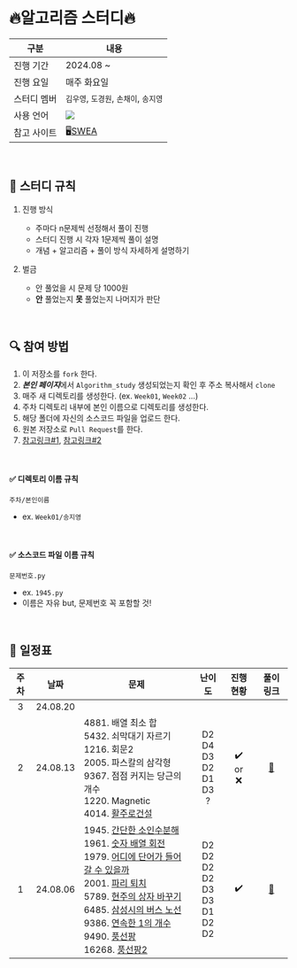 # 🔥알고리즘 스터디🔥

|구분|내용|
|---|---|
|진행 기간|2024.08 ~ |
|진행 요일|매주 화요일|
|스터디 멤버| `김우영`, `도경원`, `손채이`, `송지영`
|사용 언어|<img src="https://img.shields.io/badge/Python-3776AB?style=flat-square&logo=PYTHON&logoColor=white"/>|
|참고 사이트|🖥️[SWEA](https://swexpertacademy.com/)|

</br>

## 📌 스터디 규칙
1. 진행 방식

    - 주마다 n문제씩 선정해서 풀이 진행
    - 스터디 진행 시 각자 1문제씩 풀이 설명
    - 개념 + 알고리즘 + 풀이 방식 자세하게 설명하기

2. 벌금
    - 안 풀었을 시 문제 당 1000원
    - **안** 풀었는지 **못** 풀었는지 나머지가 판단

</br>

## 🔍 참여 방법
1. 이 저장소를 `fork` 한다. 
2. ***본인 페이지***에서 `Algorithm_study` 생성되었는지 확인 후 주소 복사해서 `clone`
2. 매주 새 디렉토리를 생성한다. (ex. `Week01`, `Week02` ...)
3. 주차 디렉토리 내부에 본인 이름으로 디렉토리를 생성한다.
4. 해당 폴더에 자신의 소스코드 파일을 업로드 한다. 
5. 원본 저장소로 `Pull Request`를 한다. 
6. [참고링크#1](https://waytocse.tistory.com/59), [참고링크#2](https://velog.io/@mandarin913/%EC%8A%A4%ED%84%B0%EB%94%94-GitHub-%EC%82%AC%EC%9A%A9-%EB%B0%A9%EB%B2%95)

</br>

#### ✅ 디렉토리 이름 규칙
```
주차/본인이름
```
- ex. `Week01/송지영`


</br>

#### ✅ 소스코드 파일 이름 규칙
```
문제번호.py
```
- ex. `1945.py`
- 이름은 자유 but, 문제번호 꼭 포함할 것!

</br>

## 📆 일정표

| **주차** | **날짜** | **문제** | **난이도** | **진행현황** | **풀이링크** |
|:-:|:-:|-|:-:|:-:|:-:|
|3|24.08.20||||||
|2|24.08.13|4881. 배열 최소 합</br>5432. 쇠막대기 자르기</br>1216. 회문2</br>2005. 파스칼의 삼각형</br>9367. 점점 커지는 당근의 개수</br>1220. Magnetic</br>4014. [활주로건설](https://swexpertacademy.com/main/code/problem/problemDetail.do?contestProbId=AWIeW7FakkUDFAVH)</br>|D2</br>D4</br>D3</br>D2</br>D1</br>D3</br>?</br>|✔️</br> or </br> ❌|[🔗](https://github.com/xongeeuse/Algorithm_study/tree/master/Week02)||
|1|24.08.06|1945. [간단한 소인수분해](https://swexpertacademy.com/main/talk/solvingClub/problemView.do?solveclubId=AZC_yQpKy34DFAQW&contestProbId=AV5Pl0Q6ANQDFAUq&probBoxId=AZDtsxZaEk0DFAVs&type=PROBLEM&problemBoxTitle=1w_Extra%289%29&problemBoxCnt=9) </br> 1961. [숫자 배열 회전](https://swexpertacademy.com/main/talk/solvingClub/problemView.do?solveclubId=AZC_yQpKy34DFAQW&contestProbId=AV5Pq-OKAVYDFAUq&probBoxId=AZDtsxZaEk0DFAVs&type=PROBLEM&problemBoxTitle=1w_Extra%289%29&problemBoxCnt=9) </br> 1979. [어디에 단어가 들어갈 수 있을까](https://swexpertacademy.com/main/talk/solvingClub/problemView.do?solveclubId=AZC_yQpKy34DFAQW&contestProbId=AV5PuPq6AaQDFAUq&probBoxId=AZDtsxZaEk0DFAVs&type=PROBLEM&problemBoxTitle=1w_Extra%289%29&problemBoxCnt=9) </br> 2001. [파리 퇴치](https://swexpertacademy.com/main/talk/solvingClub/problemView.do?solveclubId=AZC_yQpKy34DFAQW&contestProbId=AV5PzOCKAigDFAUq&probBoxId=AZDtsxZaEk0DFAVs&type=PROBLEM&problemBoxTitle=1w_Extra%289%29&problemBoxCnt=9) </br> 5789. [현주의 상자 바꾸기](https://swexpertacademy.com/main/talk/solvingClub/problemView.do?solveclubId=AZC_yQpKy34DFAQW&contestProbId=AWYygN36Qn8DFAVm&probBoxId=AZDtsxZaEk0DFAVs&type=PROBLEM&problemBoxTitle=1w_Extra%289%29&problemBoxCnt=9) </br> 6485. [삼성시의 버스 노선](https://swexpertacademy.com/main/talk/solvingClub/problemView.do?solveclubId=AZC_yQpKy34DFAQW&contestProbId=AWczm7QaACgDFAWn&probBoxId=AZDtsxZaEk0DFAVs&type=PROBLEM&problemBoxTitle=1w_Extra%289%29&problemBoxCnt=9) </br> 9386. [연속한 1의 개수](https://swexpertacademy.com/main/talk/solvingClub/problemView.do?solveclubId=AZC_yQpKy34DFAQW&contestProbId=AXALDUIq97oDFASI&probBoxId=AZDtsxZaEk0DFAVs&type=USER&problemBoxTitle=1w_Extra%289%29&problemBoxCnt=9) </br> 9490. [풍선팡](https://swexpertacademy.com/main/talk/solvingClub/problemView.do?solveclubId=AZC_yQpKy34DFAQW&contestProbId=AXAerAPaVXMDFARP&probBoxId=AZDtsxZaEk0DFAVs&type=USER&problemBoxTitle=1w_Extra%289%29&problemBoxCnt=9) </br> 16268. [풍선팡2](https://swexpertacademy.com/main/talk/solvingClub/problemView.do?solveclubId=AZC_yQpKy34DFAQW&contestProbId=AYYlGU56XOkDFARc&probBoxId=AZDtsxZaEk0DFAVs&type=USER&problemBoxTitle=1w_Extra%289%29&problemBoxCnt=9) </br>| D2</br>D2</br>D2</br>D2</br>D3</br>D3</br>D1</br>D2</br>D2</br> | ✔️ | [🔗](https://github.com/xongeeuse/Algorithm_study/tree/master/Week01) |

